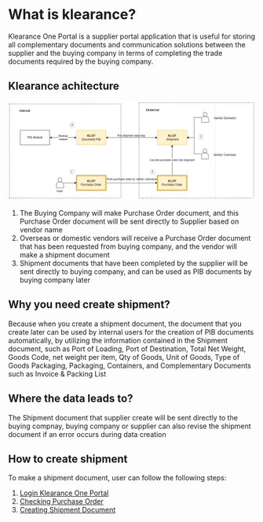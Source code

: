 # What is klearance?
Klearance One Portal is a supplier portal application that is useful for storing all complementary documents and communication solutions between the supplier and the buying company in terms of completing the trade documents required by the buying company.

## Klearance achitecture
![](2022-09-14-20-27-20.png)
1. The Buying Company will make Purchase Order document, and this Purchase Order document will be sent directly to Supplier based on vendor name
2. Overseas or domestic vendors will receive a Purchase Order document that has been requested from buying company, and the vendor will make a shipment document
3. Shipment documents that have been completed by the supplier will be sent directly to buying company, and can be used as PIB documents by buying company later

## Why you need create shipment?
Because when you create a shipment document, the document that you create later can be used by internal users for the creation of PIB documents automatically, by utilizing the information contained in the Shipment document, such as Port of Loading, Port of Destination, Total Net Weight, Goods Code, net weight per item, Qty of Goods, Unit of Goods, Type of Goods Packaging, Packaging, Containers, and Complementary Documents such as Invoice & Packing List

## Where the data leads to?
The Shipment document that supplier create will be sent directly to the buying compnay, buying company or supplier can also revise the shipment document if an error occurs during data creation

## How to create shipment
To make a shipment document, user can follow the following steps:
1. [Login Klearance One Portal](/klriuip/usereksternal/#login)
2. [Checking Purchase Order](/klriuip/dokumenpurchaseorder/)
3. [Creating Shipment Document](/klriuip/dokumeneshipment/)